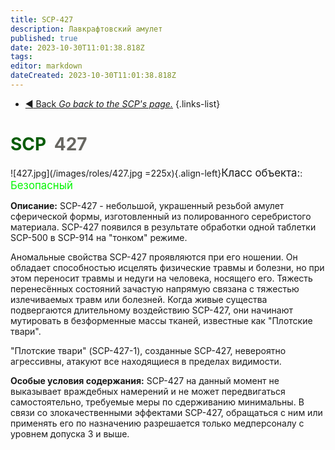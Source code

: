 ```yaml
---
title: SCP-427
description: Лавкрафтовский амулет
published: true
date: 2023-10-30T11:01:38.818Z
tags: 
editor: markdown
dateCreated: 2023-10-30T11:01:38.818Z
---
```


- [:arrow_backward: Back *Go back to the SCP's page.*](/en/game/scps#scps)
{.links-list}
# <font color="#065c06">SCP</font><font color="white">-</font><font color="#676661">427</font>
![427.jpg](/images/roles/427.jpg =225x){.align-left}<big>Класс объекта:</big>: <font color="#04f504"><big>Безопасный</big></font>

**Описание:** SCP-427 - небольшой, украшенный резьбой амулет сферической формы, изготовленный из полированного серебристого материала. SCP-427 появился в результате обработки одной таблетки SCP-500 в SCP-914 на "тонком" режиме. 

Аномальные свойства SCP-427 проявляются при его ношении. Он обладает способностью исцелять физические травмы и болезни, но при этом переносит травмы и недуги на человека, носящего его. Тяжесть перенесённых состояний зачастую напрямую связана с тяжестью излечиваемых травм или болезней. Когда живые существа подвергаются длительному воздействию SCP-427, они начинают мутировать в безформенные массы тканей, известные как "Плотские твари".

"Плотские твари" (SCP-427-1), созданные SCP-427, невероятно агрессивны, атакуют все находящиеся в пределах видимости.

**Особые условия содержания:** SCP-427 на данный момент не выказывает враждебных намерений и не может передвигаться самостоятельно, требуемые меры по сдерживанию минимальны. В связи со злокачественными эффектами SCP-427, обращаться с ним или применять его по назначению разрешается только медперсоналу с уровнем допуска 3 и выше.